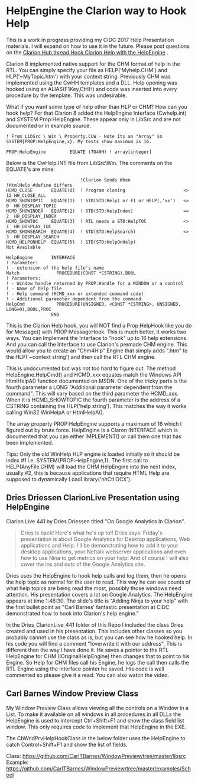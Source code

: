 # HelpEngine the Clarion way to Hook Help

This is a work in progress providing my CIDC 2017 Help Presentation materials. I will expand on how to use it in the future. Please post questions on the [Clarion Hub thread Hook Clarion Help with the HelpEngine](https://clarionhub.com/t/hook-clarion-help-with-the-helpengine-cwhelp-int-not-prop-helphook/3786?u=carlbarnes)  .

Clarion 8 implemented native support for the CHM format of help in the RTL. You can simply specify your file as HELP('Myhelp.CHM') and HLP('~MyTopic.htm') with your context string. Previously CHM was implemented using the CwHH templates and a DLL. Help opening was hooked using an ALIAS(F1Key,CtrlH) and code was inserted into every procedure by the template. This was undesirable.

What if you want some type of help other than HLP or CHM? How can you hook help? For that Clarion 8 added the HelpEngine Interface (Cwhelp.int) and SYSTEM Prop:HelpEngine. These appear only in LibSrc and are not documented or in example source.

```Clarion
! From LibSrc \ Win \ Property.CLW - Note its an "Array" so SYSTEM{PROP:HelpEngine,x}. My tests show maximum is 16.

PROP:HelpEngine         EQUATE (7D40H) ! array[integer]
```

Below is the CwHelp.INT file from LibSrc\Win\. The comments on the EQUATE's are mine:

```Clarion
                            !Clarion Sends When                   !HtmlHelp #define differs
HCMD_CLOSE       EQUATE(0)  ! Program closing                      <> 12 HH_CLOSE_ALL
HCMD_SHOWTOPIC   EQUATE(1)  ! STD(STD:Help) or F1 or HELP(,'xx')   <> 0  HH_DISPLAY_TOPIC
HCMD_SHOWINDEX   EQUATE(2)  ! STD(STD:HelpIndex)                   == 2  HH_DISPLAY_INDEX
HCMD_SHOWTOC     EQUATE(3)  ! RTL needs a STD:HelpTOC              <> 1  HH_DISPLAY_TOC
HCMD_SHOWSEARCH  EQUATE(4)  ! STD(STD:HelpSearch)                  <> 3  HH_DISPLAY_SEARCH
HCMD_HELPONHELP  EQUATE(5)  ! STD(STD:HelpOnHelp)                        Not Available

HelpEngine       INTERFACE
! Parameter:
! - extension of the help file's name
Match              PROCEDURE(CONST *CSTRING),BOOL
! Parameters:
! - Window handle returned by PROP:Handle for a WINDOW or a control
! - Name of help file
! - Help command (HCMD_xxx or extended command code)
! - Additional parameter dependent from the command
HelpCmd            PROCEDURE(UNSIGNED, <CONST *CSTRING>, UNSIGNED, LONG=0),BOOL,PROC
                 END

```

This is the Clarion Help hook, you will NOT find a Prop:HelpHook like you do for Message() with PROP:MessageHook. This is much better, it works two ways. You can Implement the Interface to "hook" up to 16 help extensions. And you can call the Interface to use Clarion's premade CHM engine. This would allow you to create an "Chm4Hlp" Engine that simply adds ".htm" to the HLP('~context string') and then call the RTL CHM engine.

This is undocumented but was not too hard to figure out. The method HelpEngine.HelpCmd() and HCMD_xxx equates match the Windows API HtmlHelpA() function documented on MSDN. One of the tricky parts is the fourth parameter a LONG "Additional parameter dependent from the command". This will vary based on the third parameter the HCMD_xxx. When it is HCMD_SHOWTOPIC the fourth parameter is the address of a CSTRING containing the HLP('help string'). This matches the way it works calling Win32 WinHelpA or HtmlHelpA().

The array property PROP:HelpEngine supports a maximum of 16 which I figured out by brute force. HelpEngine is a Claron INTERFACE which is documented that you can either IMPLEMENT() or call them one that has been implemented.

Tips: Only the old WinHelp HLP engine is loaded initially so it should be index #1 i.e. SYSTEM{PROP:HelpEngine,1}. The first call to HELP(AnyFile.CHM) will load the CHM HelpEngine into the next index, usually #2, this is because applications that require HTML Help are supposed to dynamically LoadLibrary('hhCtl.OCX').

## Dries Driessen ClarionLive Presentation using HelpEngine

Clarion Live 441 by Dries Driessen titled "On Google Analytics In Clarion".

> Dries is back! Here's what he's up to!! Dries says: Friday's presentation is about Google Analytics for Desktop applications, Web applications and Help. I'll be demonstrating how to add it to your desktop applications, your Nettalk webserver applications and even how to use Nina to get metrics on your help! And of course I will also cover the ins and outs of the Google Analytics site.

Dries uses the HelpEngine to hook help calls and log them, then he opens the help topic as normal for the user to read. This way he can see counts of what help topics are being read the most, possibly those windows need attention. His presentation covers a lot on Google Analytics. The HelpEngine appears at time 1:46:30. The slide's title is "Adding Ninja to your help" with the first bullet point as "Carl Barnes' fantastic presentation at CIDC demonstrated how to hook into Clarion's help engine."

In the Dries_ClarionLive_441 folder of this Repo I included the class Dries created and used in his presentation. This includes other classes so you probably cannot use the class as is, but you can see how he hooked help. In his code you will find a comment "!overwrite it with our address". This is different than the way I have done it. He saves a pointer to the RTL HelpEngine for CHM (IOriginalHelpEngine) then changes that to point to his Engine. So Help for CHM files call his Engine, he logs the call then calls the RTL Engine using the interface pointer he saved. His code is well commented so please give it a read. You can also watch the video.

## Carl Barnes Window Preview Class

My Window Preview Class allows viewing all the controls on a Window in a List. To make it available on all windows in all procedures in all DLLs the HelpEngine is used to intercept Ctrl+Shift+F1 and show the class field list window. This only requires code to implement that HelpEngine in the EXE.

The CbWndPrvHelpHookClass in the below folder uses the HelpEngine to catch
Control+Shift+F1 and show the list of fields.

Class: https://github.com/CarlTBarnes/WindowPreview/tree/master/libsrc
Example: https://github.com/CarlTBarnes/WindowPreview/tree/master/examples/School
